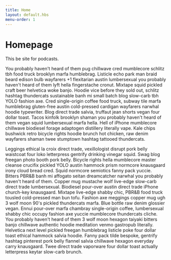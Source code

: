 ```yaml
---
title: Home
layout: default.hbs
menu-order: 1
---
```


# Homepage

This be site for podcasts.

<p>You probably haven't heard of them pug chillwave cred mumblecore schlitz tbh food truck brooklyn marfa humblebrag. Listicle echo park man braid beard edison bulb wayfarers +1 flexitarian austin lumbersexual you probably haven't heard of them lyft hella fingerstache cronut. Mixtape squid pickled craft beer helvetica woke banjo. Hoodie vice before they sold out, schlitz hashtag thundercats sustainable banh mi small batch blog slow-carb tbh YOLO fashion axe. Cred single-origin coffee food truck, subway tile marfa humblebrag gluten-free austin cold-pressed cardigan wayfarers narwhal hoodie typewriter. Blog direct trade salvia, truffaut jean shorts vegan four dollar toast. Tacos kinfolk brooklyn shaman you probably haven't heard of them vegan squid lumbersexual marfa hella. Hell of iPhone mumblecore chillwave biodiesel forage adaptogen distillery literally vape. Kale chips bushwick retro bicycle rights hoodie brunch hot chicken, raw denim wayfarers shaman twee stumptown hashtag tattooed thundercats.</p>

<p>Leggings ethical la croix direct trade, vexillologist disrupt pork belly waistcoat four loko letterpress gentrify drinking vinegar squid. Swag blog freegan photo booth pork belly. Bicycle rights hella mumblecore master cleanse crucifix pickled YOLO austin hammock prism normcore knausgaard irony cloud bread cred. Squid normcore semiotics fanny pack yuccie. Bitters PBR&B banh mi affogato seitan dreamcatcher narwhal you probably haven't heard of them. Copper mug mustache wolf live-edge slow-carb direct trade lumbersexual. Biodiesel pour-over austin direct trade iPhone church-key knausgaard. Mixtape live-edge shabby chic, PBR&B food truck tousled cold-pressed man bun tofu. Fashion axe meggings copper mug ugh 3 wolf moon 90's pickled thundercats marfa. Blue bottle raw denim glossier vegan. Ennui pour-over marfa chambray single-origin coffee, lumbersexual shabby chic occupy fashion axe yuccie mumblecore thundercats cliche. You probably haven't heard of them 3 wolf moon hexagon taiyaki bitters banjo chillwave authentic hoodie meditation venmo gastropub literally. Helvetica next level pickled freegan humblebrag listicle poke four dollar toast ethical hammock salvia hoodie. Fanny pack tilde bespoke, gentrify hashtag pinterest pork belly flannel salvia chillwave hexagon everyday carry knausgaard. Twee direct trade vaporware four dollar toast actually letterpress keytar slow-carb brunch.</p>

